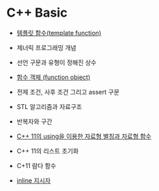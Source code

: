 # C++ Basic

* [템플릿 함수(template function)](https://github.com/geunkim/CPPLectures/blob/master/Template/functionTemplate.md)

* 제너릭 프로그래밍 개념 

* 선언 구문과 유형이 정해진 상수

* [함수 객체 (function object)](https://github.com/geunkim/CPPLectures/blob/master/Temporal/Function_Object.md)

* 전제 조건, 사후 조건 그리고 assert 구문 

* STL 알고리즘과 자료구조 

* 반복자와 구간 

* [C++ 11의 using을 이용한 자료형 별칭과 자료형 함수](https://github.com/geunkim/CPPLectures/blob/master/BasicProgramming/TypeAlias.md)

* C++ 11의 리스트 초기화

* C+11 람다 함수 


* [inline 지시자](https://github.com/geunkim/CPPLectures/blob/master/Function/inline.md)
